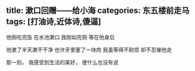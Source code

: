 title: 漱口回赠——给小海
categories: 东五楼前走马
tags: [打油诗,近体诗,傻逼]
---
他刚吃完饭
在水池漱口
我刚如完厕
等在他身后

他漱了半天漱不干净
也许牙里塞了一块肉
我虽等得不耐烦
却不忍催他走

那一刻，
我感受到生活的美好，
便什么也没有说

